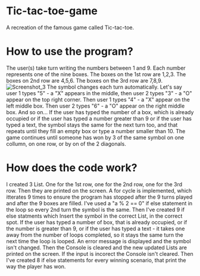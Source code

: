 # Tic-tac-toe-game
A recreation of the famous game called Tic-tac-toe.

# How to use the program?
The user(s) take turn writing the numbers between 1 and 9. Each number represents one of the nine boxes.
The boxes on the 1st row are 1,2,3. The boxes on 2nd row are 4,5,6. The boxes on the 3rd row are 7,8,9.
![Screenshot_3](https://user-images.githubusercontent.com/56129939/215359672-a484fa9d-1803-4d2b-ba15-039250ca6325.png)
The symbol changes each turn automatically.
Let's say user 1 types "5" - a "X" appears in the middle, then user 2 types "3" - a "O" appear on the top right corner.
Then user 1 types "4" - a "X" appear on the left middle box. Then user 2 types "6" - a "O" appear on the right middle box. And so on...
If the user has typed the number of a box, which is already occupied or if the user has typed a number greater than 9 or if the user has typed a text, 
the symbol stays the same for the next turn too, and that repeats until they fill an empty box or type a number smaller than 10.
The game continues until someone has won by 3 of the same symbol on one collumn, on one row, or by on of the 2 diagonals.

# How does the code work?
I created 3 List<char>. One for the 1st row, one for the 2nd row, one for the 3rd row. Then they are printed on the screen.
A for cycle is implemented, which itterates 9 times to ensure the program has stopped after the 9 turns played and after the 9 boxes are filled.
I've used a "a % 2 == 0" if else statement in the loop so every 2nd turn the symbol is the same.
Then I've created 9 if else statments which Insert the symbol in the correct List, in the correct spot.
If the user has typed a number of box, that is already occupied, or if the number is greater than 9, or if the user has typed a text - 
it takes one away from the number of loops completed, so it stays the same turn the next time the loop is looped. 
An error message is displayed and the symbol isn't changed.
Then the Console is cleared and the new updated Lists are printed on the screen. If the input is incorect the Console isn't cleared.
Then I've created 8 if else statements for every winning scenario, that print the way the player has won.

